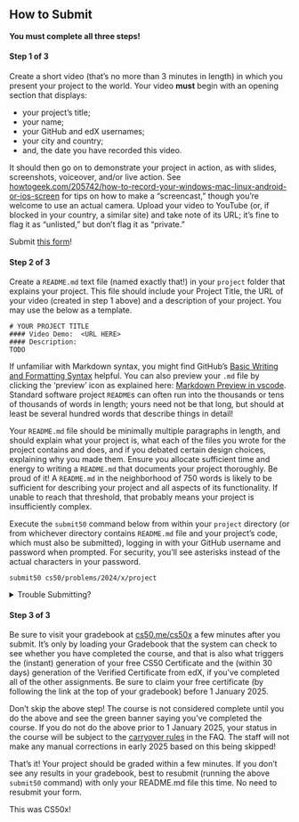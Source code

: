 ## How to Submit

<div class="alert alert-primary" data-alert="primary" role="alert"><p><strong>You must complete all three steps!</strong></p></div>

#### Step 1 of 3

Create a short video (that’s no more than 3 minutes in length) in which you present your project to the world. Your video **must** begin with an opening section that displays:

- your project’s title;
- your name;
- your GitHub and edX usernames;
- your city and country;
- and, the date you have recorded this video.

It should then go on to demonstrate your project in action, as with slides, screenshots, voiceover, and/or live action. See [howtogeek.com/205742/how-to-record-your-windows-mac-linux-android-or-ios-screen](https://www.howtogeek.com/205742/how-to-record-your-windows-mac-linux-android-or-ios-screen/) for tips on how to make a “screencast,” though you’re welcome to use an actual camera. Upload your video to YouTube (or, if blocked in your country, a similar site) and take note of its URL; it’s fine to flag it as “unlisted,” but don’t flag it as “private.”

Submit [this form](https://forms.cs50.io/d5009db5-ee7d-43f1-8214-87cebc1a554f)!

#### Step 2 of 3

Create a `README.md` text file (named exactly that!) in your `project` folder that explains your project. This file should include your Project Title, the URL of your video (created in step 1 above) and a description of your project. You may use the below as a template.

    # YOUR PROJECT TITLE
    #### Video Demo:  <URL HERE>
    #### Description:
    TODO

If unfamiliar with Markdown syntax, you might find GitHub’s [Basic Writing and Formatting Syntax](https://docs.github.com/en/free-pro-team@latest/github/writing-on-github/basic-writing-and-formatting-syntax) helpful. You can also preview your `.md` file by clicking the ‘preview’ icon as explained here: [Markdown Preview in vscode](https://code.visualstudio.com/docs/languages/markdown#_markdown-preview). Standard software project `README`s can often run into the thousands or tens of thousands of words in length; yours need not be that long, but should at least be several hundred words that describe things in detail!

<div class="alert alert-warning" data-alert="warning" role="alert"><p>Your <code class="language-plaintext highlighter-rouge">README.md</code> file should be minimally multiple paragraphs in length, and should explain what your project is, what each of the files you wrote for the project contains and does, and if you debated certain design choices, explaining why you made them. Ensure you allocate sufficient time and energy to writing a <code class="language-plaintext highlighter-rouge">README.md</code> that documents your project thoroughly. Be proud of it! A <code class="language-plaintext highlighter-rouge">README.md</code> in the neighborhood of 750 words is likely to be sufficient for describing your project and all aspects of its functionality. If unable to reach that threshold, that probably means your project is insufficiently complex.</p></div>

Execute the `submit50` command below from within your `project` directory (or from whichever directory contains `README.md` file and your project’s code, which must also be submitted), logging in with your GitHub username and password when prompted. For security, you’ll see asterisks instead of the actual characters in your password.

    submit50 cs50/problems/2024/x/project

<details><summary>Trouble Submitting?</summary><p>If you encounter issues because your project is too large, try to ZIP all of the contents of that directory (except for <code class="language-plaintext highlighter-rouge">README.md</code>) and then submit that instead. If still too large, try removing certain configuration files, reducing the size of your submission below 100MB, or try to upload directly <a href="https://docs.github.com/en/free-pro-team@latest/github/managing-files-in-a-repository/adding-a-file-to-a-repository">using GitHub’s web interface</a> by visiting <a href="https://github.com/me50/USERNAME">github.com/me50/USERNAME</a> (where <code class="language-plaintext highlighter-rouge">USERNAME</code> is your own GitHub username) and manually dragging and dropping folders, ensuring that when uploading you are doing so to your <code class="language-plaintext highlighter-rouge">cs50/problems/2024/x/project</code> branch, otherwise the system will not be able to check it!</p></details>

#### Step 3 of 3

Be sure to visit your gradebook at [cs50.me/cs50x](https://cs50.me/cs50x) a few minutes after you submit. It’s only by loading your Gradebook that the system can check to see whether you have completed the course, and that is also what triggers the (instant) generation of your free CS50 Certificate and the (within 30 days) generation of the Verified Certificate from edX, if you’ve completed all of the other assignments. Be sure to claim your free certificate (by following the link at the top of your gradebook) before 1 January 2025.

<div class="alert alert-danger" data-alert="danger" role="alert"><p>Don’t skip the above step! The course is not considered complete until you do the above and see the green banner saying you’ve completed the course. If you do not do the above prior to 1 January 2025, your status in the course will be subject to the <a href="../faqs/#deadlines" class="alert-link">carryover rules</a> in the FAQ. The staff will not make any manual corrections in early 2025 based on this being skipped!</p></div>

That’s it! Your project should be graded within a few minutes. If you don’t see any results in your gradebook, best to resubmit (running the above `submit50` command) with only your README.md file this time. No need to resubmit your form.

This was CS50x!
